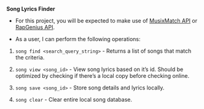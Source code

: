 **Song Lyrics Finder**

- For this project, you will be expected to make use of [MusixMatch API](https://developer.musixmatch.com/)  or [RapGenius API](https://docs.genius.com/).

- As a user, I can perform the following operations:

1. `song find <search_query_string>` - Returns a list of songs that match the criteria.

2. `song view <song_id>` - View song lyrics based on it’s id. Should be optimized by checking if there’s a local copy before checking online.

3. `song save <song_id>` - Store song details and lyrics locally.

4. `song clear` - Clear entire local song database.

